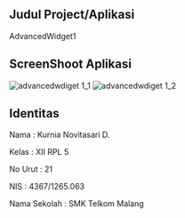 ## Judul Project/Aplikasi
AdvancedWidget1
## ScreenShoot Aplikasi 
![advancedwdiget 1_1](https://cloud.githubusercontent.com/assets/22719080/19857696/37848db4-9fb1-11e6-8370-292284aaa7b6.PNG)
![advancedwdiget 1_2](https://cloud.githubusercontent.com/assets/22719080/19857721/4b2356de-9fb1-11e6-998d-42051f6b74fc.PNG)
## Identitas 
Nama : Kurnia Novitasari D.

Kelas : XII RPL 5

No Urut : 21

NIS : 4367/1265.063

Nama Sekolah : SMK Telkom Malang
